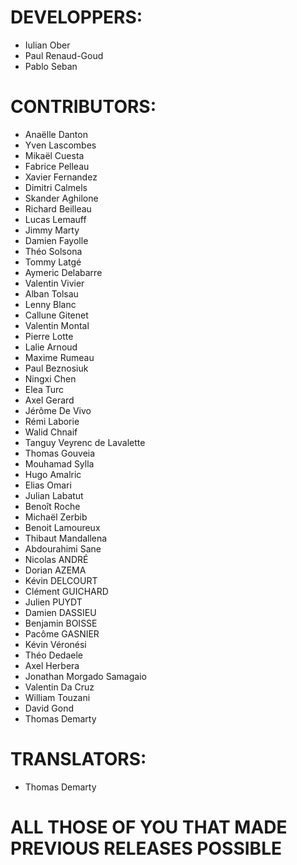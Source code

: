 # DEVELOPPERS:
- Iulian Ober
- Paul Renaud-Goud
- Pablo Seban

# CONTRIBUTORS:
- Anaëlle Danton
- Yven Lascombes
- Mikaël Cuesta
- Fabrice Pelleau
- Xavier Fernandez
- Dimitri Calmels
- Skander Aghilone
- Richard Beilleau
- Lucas Lemauff
- Jimmy Marty
- Damien Fayolle
- Théo Solsona
- Tommy Latgé
- Aymeric Delabarre
- Valentin Vivier
- Alban Tolsau
- Lenny Blanc
- Callune Gitenet
- Valentin Montal
- Pierre Lotte
- Lalie Arnoud
- Maxime Rumeau
- Paul Beznosiuk
- Ningxi Chen
- Elea Turc
- Axel Gerard
- Jérôme De Vivo
- Rémi Laborie
- Walid Chnaif
- Tanguy Veyrenc de Lavalette
- Thomas Gouveia
- Mouhamad Sylla
- Hugo Amalric
- Elias Omari
- Julian Labatut
- Benoît Roche
- Michaël Zerbib
- Benoit Lamoureux
- Thibaut Mandallena
- Abdourahimi Sane
- Nicolas ANDRÉ
- Dorian AZEMA
- Kévin DELCOURT
- Clément GUICHARD
- Julien PUYDT
- Damien DASSIEU
- Benjamin BOISSE
- Pacôme GASNIER
- Kévin Véronési
- Théo Dedaele
- Axel Herbera
- Jonathan Morgado Samagaio
- Valentin Da Cruz
- William Touzani
- David Gond
- Thomas Demarty

# TRANSLATORS:
- Thomas Demarty

# ALL THOSE OF YOU THAT MADE PREVIOUS RELEASES POSSIBLE
